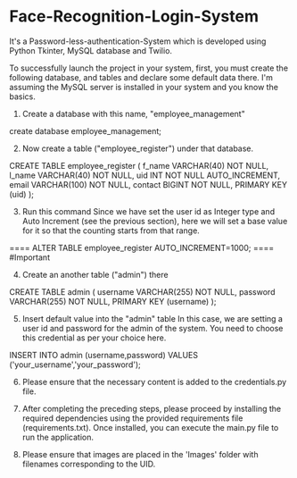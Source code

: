 # Face-Recognition-Login-System

It's a Password-less-authentication-System which is developed using Python Tkinter, MySQL database and Twilio.

To successfully launch the project in your system, first, you must create the following database, and tables and declare some default data there. I'm assuming the MySQL server is installed in your system and you know the basics.

1. Create a database with this name, "employee_management"

create database employee_management;

2. Now create a table ("employee_register") under that database.

CREATE TABLE employee_register (
f_name VARCHAR(40) NOT NULL,
l_name VARCHAR(40) NOT NULL,
uid INT NOT NULL AUTO_INCREMENT,
email VARCHAR(100) NOT NULL,
contact BIGINT NOT NULL,
PRIMARY KEY (uid)
);

3. Run this command
   Since we have set the user id as Integer type and Auto Increment (see the previous section), here we will set a base value for it so that the counting starts from that range.

==== ALTER TABLE employee_register AUTO_INCREMENT=1000; ==== #Important

4. Create an another table ("admin") there

CREATE TABLE admin (
username VARCHAR(255) NOT NULL,
password VARCHAR(255) NOT NULL,
PRIMARY KEY (username)
);

5. Insert default value into the "admin" table
   In this case, we are setting a user id and password for the admin of the system. You need to choose this credential as per your choice here.

INSERT INTO admin (username,password) VALUES ('your_username','your_password');

6. Please ensure that the necessary content is added to the credentials.py file.

7. After completing the preceding steps, please proceed by installing the required dependencies using the provided requirements file (requirements.txt). Once installed, you can execute the main.py file to run the application.

8. Please ensure that images are placed in the 'Images' folder with filenames corresponding to the UID.
